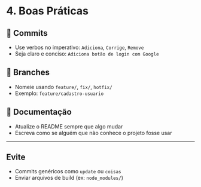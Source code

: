 # 4. Boas Práticas

## 🧠 Commits

- Use verbos no imperativo: `Adiciona`, `Corrige`, `Remove`
- Seja claro e conciso: `Adiciona botão de login com Google`

## 🌿 Branches

- Nomeie usando `feature/`, `fix/`, `hotfix/`
- Exemplo: `feature/cadastro-usuario`

## 📄 Documentação

- Atualize o README sempre que algo mudar
- Escreva como se alguém que não conhece o projeto fosse usar

---

## Evite

- Commits genéricos como `update` ou `coisas`
- Enviar arquivos de build (ex: `node_modules/`)